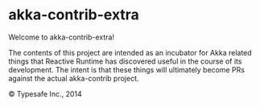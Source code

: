 # akka-contrib-extra #

Welcome to akka-contrib-extra!

The contents of this project are intended as an incubator for Akka related things that Reactive Runtime 
has discovered useful in the course of its development. The intent is that these things will ultimately
become PRs against the actual akka-contrib project.

&copy; Typesafe Inc., 2014

